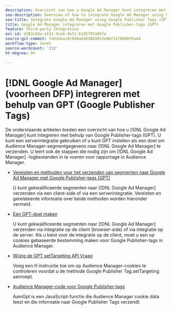 ```yaml
---
description: Overzicht van hoe u Google Ad Manager kunt integreren met behulp van Google Publisher Tags (GPT).
seo-description: Overview of how to integrate Google Ad Manager using Google Publisher Tags (GPT) in Adobe Audience Manager (AAM).
seo-title: Integrate Google Ad Manager using Google Publisher Tags (GPT)in Adobe Audience Manager (AAM)
title: Google Ad Manager integreren met Google Publisher-tags (GPT)
feature: Third-party Integration
exl-id: d383cb8a-ef41-4ce6-9e31-6145797a89fa
source-git-commit: fe01ebac8c0d0ad3630d3853e0bf32f0b00f6a44
workflow-type: tm+mt
source-wordcount: '212'
ht-degree: 0%

---
```


# [!DNL Google Ad Manager] (voorheen DFP) integreren met behulp van GPT (Google Publisher Tags)

De onderstaande artikelen bieden een overzicht van hoe u [!DNL Google Ad Manager] kunt integreren met behulp van Google Publisher-tags (GPT). U kunt een serverintegratie gebruiken of u kunt GPT instellen als een doel om Audience Manager-segmentgegevens naar [!DNL Google Ad Manager] te verzenden. U leert ook de stappen die nodig zijn om [!DNL Google Ad Manager] -logbestanden in te voeren voor rapportage in Audience Manager.

* [Vereisten en methoden voor het verzenden van segmenten naar Google Ad Manager met Google Publisher-tags (GPT)](/help/using/integration/gpt-aam-destination/gpt-aam-requirements.md)

  U kunt gekwalificeerde segmenten naar [!DNL Google Ad Manager] verzenden via een client-side of via een serverintegratie. Vereisten en gerelateerde informatie over beide methoden worden hieronder vermeld.

* [Een GPT-doel maken](/help/using/integration/gpt-aam-destination/gpt-aam-create-destination.md)

  U kunt gekwalificeerde segmenten naar [!DNL Google Ad Manager] verzenden via integratie op de client (browser-side) of via integratie op de server. Als u kiest voor de integratie op de client, moet u een op cookies gebaseerde bestemming maken voor Google Publisher-tags in Audience Manager.

* [Wijzig de GPT setTargeting API Vraag](/help/using/integration/gpt-aam-destination/gpt-aam-modify-api.md)

  Voeg een if-instructie toe om op Audience Manager-cookies te controleren voordat u de methode Google Publisher Tag.setTargeting aanroept.

* [Audience Manager-code voor Google Publisher-tags](/help/using/integration/gpt-aam-destination/gpt-aam-aamgpt-code.md)

  AamGpt is een JavaScript-functie die Audience Manager cookie data leest en die informatie naar Google Publisher Tags verzendt.
